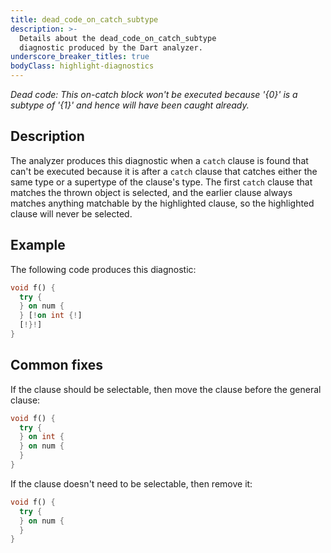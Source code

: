 ```yaml
---
title: dead_code_on_catch_subtype
description: >-
  Details about the dead_code_on_catch_subtype
  diagnostic produced by the Dart analyzer.
underscore_breaker_titles: true
bodyClass: highlight-diagnostics
---
```


_Dead code: This on-catch block won't be executed because '{0}' is a subtype of
'{1}' and hence will have been caught already._

## Description

The analyzer produces this diagnostic when a `catch` clause is found that
can't be executed because it is after a `catch` clause that catches either
the same type or a supertype of the clause's type. The first `catch` clause
that matches the thrown object is selected, and the earlier clause always
matches anything matchable by the highlighted clause, so the highlighted
clause will never be selected.

## Example

The following code produces this diagnostic:

```dart
void f() {
  try {
  } on num {
  } [!on int {!]
  [!}!]
}
```

## Common fixes

If the clause should be selectable, then move the clause before the general
clause:

```dart
void f() {
  try {
  } on int {
  } on num {
  }
}
```

If the clause doesn't need to be selectable, then remove it:

```dart
void f() {
  try {
  } on num {
  }
}
```
